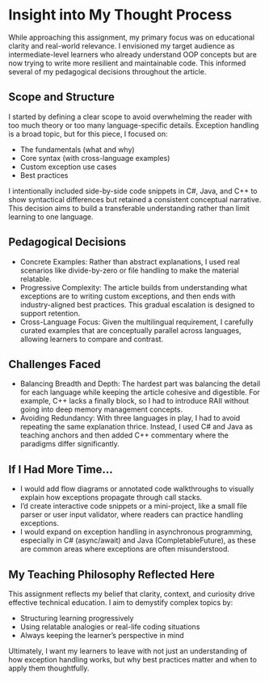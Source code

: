 # Insight into My Thought Process

While approaching this assignment, my primary focus was on educational clarity and real-world relevance. I envisioned my target audience as intermediate-level learners who already understand OOP concepts but are now trying to write more resilient and maintainable code. This informed several of my pedagogical decisions throughout the article.

## Scope and Structure

I started by defining a clear scope to avoid overwhelming the reader with too much theory or too many language-specific details. Exception handling is a broad topic, but for this piece, I focused on:

- The fundamentals (what and why)
- Core syntax (with cross-language examples)
- Custom exception use cases
- Best practices
  
I intentionally included side-by-side code snippets in C#, Java, and C++ to show syntactical differences but retained a consistent conceptual narrative. This decision aims to build a transferable understanding rather than limit learning to one language.

## Pedagogical Decisions

- Concrete Examples: Rather than abstract explanations, I used real scenarios like divide-by-zero or file handling to make the material relatable.
- Progressive Complexity: The article builds from understanding what exceptions are to writing custom exceptions, and then ends with industry-aligned best practices. This gradual escalation is designed to support retention.
- Cross-Language Focus: Given the multilingual requirement, I carefully curated examples that are conceptually parallel across languages, allowing learners to compare and contrast.

## Challenges Faced

- Balancing Breadth and Depth: The hardest part was balancing the detail for each language while keeping the article cohesive and digestible. For example, C++ lacks a finally block, so I had to introduce RAII without going into deep memory management concepts.
- Avoiding Redundancy: With three languages in play, I had to avoid repeating the same explanation thrice. Instead, I used C# and Java as teaching anchors and then added C++ commentary where the paradigms differ significantly.

## If I Had More Time…

- I would add flow diagrams or annotated code walkthroughs to visually explain how exceptions propagate through call stacks.
- I’d create interactive code snippets or a mini-project, like a small file parser or user input validator, where readers can practice handling exceptions.
- I would expand on exception handling in asynchronous programming, especially in C# (async/await) and Java (CompletableFuture), as these are common areas where exceptions are often misunderstood.

## My Teaching Philosophy Reflected Here

This assignment reflects my belief that clarity, context, and curiosity drive effective technical education. I aim to demystify complex topics by:
- Structuring learning progressively
- Using relatable analogies or real-life coding situations
- Always keeping the learner’s perspective in mind

Ultimately, I want my learners to leave with not just an understanding of how exception handling works, but why best practices matter and when to apply them thoughtfully.
